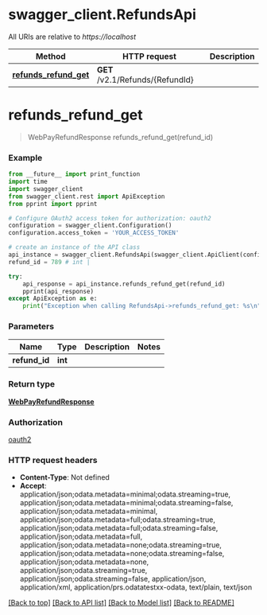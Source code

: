 # swagger_client.RefundsApi

All URIs are relative to *https://localhost*

Method | HTTP request | Description
------------- | ------------- | -------------
[**refunds_refund_get**](RefundsApi.md#refunds_refund_get) | **GET** /v2.1/Refunds/{RefundId} | 


# **refunds_refund_get**
> WebPayRefundResponse refunds_refund_get(refund_id)



### Example
```python
from __future__ import print_function
import time
import swagger_client
from swagger_client.rest import ApiException
from pprint import pprint

# Configure OAuth2 access token for authorization: oauth2
configuration = swagger_client.Configuration()
configuration.access_token = 'YOUR_ACCESS_TOKEN'

# create an instance of the API class
api_instance = swagger_client.RefundsApi(swagger_client.ApiClient(configuration))
refund_id = 789 # int | 

try:
    api_response = api_instance.refunds_refund_get(refund_id)
    pprint(api_response)
except ApiException as e:
    print("Exception when calling RefundsApi->refunds_refund_get: %s\n" % e)
```

### Parameters

Name | Type | Description  | Notes
------------- | ------------- | ------------- | -------------
 **refund_id** | **int**|  | 

### Return type

[**WebPayRefundResponse**](WebPayRefundResponse.md)

### Authorization

[oauth2](../README.md#oauth2)

### HTTP request headers

 - **Content-Type**: Not defined
 - **Accept**: application/json;odata.metadata=minimal;odata.streaming=true, application/json;odata.metadata=minimal;odata.streaming=false, application/json;odata.metadata=minimal, application/json;odata.metadata=full;odata.streaming=true, application/json;odata.metadata=full;odata.streaming=false, application/json;odata.metadata=full, application/json;odata.metadata=none;odata.streaming=true, application/json;odata.metadata=none;odata.streaming=false, application/json;odata.metadata=none, application/json;odata.streaming=true, application/json;odata.streaming=false, application/json, application/xml, application/prs.odatatestxx-odata, text/plain, text/json

[[Back to top]](#) [[Back to API list]](../README.md#documentation-for-api-endpoints) [[Back to Model list]](../README.md#documentation-for-models) [[Back to README]](../README.md)

